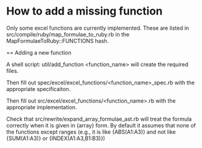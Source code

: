 # How to add a missing function

Only some excel functions are currently implemented. These are listed in src/compile/ruby/map_formulae_to_ruby.rb in the MapFormulaeToRuby::FUNCTIONS hash.

== Adding a new function

A shell script: util/add_function <function_name> will create the required files. 

Then fill out spec/excel/excel_functions/<function_name>_spec.rb with the appropriate specificaiton.

Then fill out src/excel/excel_functions/<function_name>.rb with the appropriate implementation.

Check that src/rewrite/expand_array_formulae_ast.rb will treat the formula correctly when it is given in {array} form. By default it assumes that none of the functions except ranges (e.g., it is like {ABS(A1:A3)} and not like {SUM(A1:A3)} or {INDEX(A1:A3,B1:B3)})